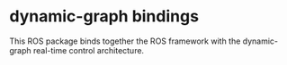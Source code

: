dynamic-graph bindings
======================

This ROS package binds together the ROS framework with the
dynamic-graph real-time control architecture.
